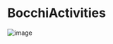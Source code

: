 # BocchiActivities
![image](https://github.com/xxiam/BocchiActivities/assets/53455251/511907c0-c378-4ce0-8392-e32c6a2c18d7)
